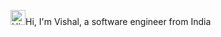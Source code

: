 <img src='https://qpluspicture.oss-cn-beijing.aliyuncs.com/6LjjQA/Hi.gif' alt='Hi' width="24"/>Hi, I'm Vishal, a software engineer from India

<!--
**Vishal-Vashisht/Vishal-Vashisht** is a ✨ _special_ ✨ repository because its `README.md` (this file) appears on your GitHub profile.

Here are some ideas to get you started:

- 🔭 I’m currently working on ...
- 🌱 I’m currently learning ...
- 👯 I’m looking to collaborate on ...
- 🤔 I’m looking for help with ...
- 💬 Ask me about ...
- 📫 How to reach me: ...
- 😄 Pronouns: ...
- ⚡ Fun fact: ...
-->
